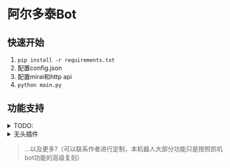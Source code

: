 # 阿尔多泰Bot
## 快速开始

1. `pip install -r requirements.txt` 
2.  配置config.json
3. 配置mirai和http api
4. `python main.py`

## 功能支持
<details>
<summary>TODO:</summary>

>*斜体*代表默认关闭

- [x] *在线编译* 
- [ ] 云黑
- [ ] 设定分享
- [ ] 群员警告
- [ ] Furry图片(E621)
- [ ] Furry图片(兽云祭)
- [ ] 每日一兽
- [ ] 随机meme动画 
- [ ] 圈名
- [ ] 接话
- [ ] 自动广播
- [ ] *排行榜*
- [ ] *交易*
- [ ] *签到* 
- [x] 资源监视

</details>

<details>
<summary>无头插件</summary>

- [x] 关键词屏蔽
- [x] jsonTool
- [x] sqliteTool
- [x] initializer
- [x] parseTool
</details>

>...以及更多?（可以联系作者进行定制，本机器人大部分功能只是按照凯叽bot功能的高级复刻）
